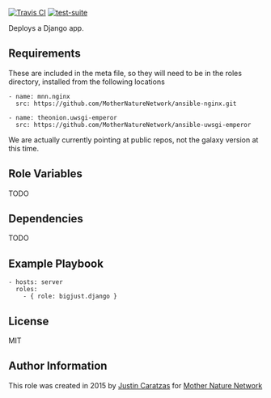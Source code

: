 [![Travis CI](http://img.shields.io/travis/MotherNatureNetwork/ansible-django.svg?style=flat)](http://travis-ci.org/MotherNatureNetwork/ansible-django) [![test-suite](http://img.shields.io/badge/test--suite-ansible--django-blue.svg?style=flat)](https://github.com/MotherNatureNetwork/ansible-role-tests/tree/master/ansible-django/)

Deploys a Django app.

## Requirements

These are included in the meta file, so they will need to be in the roles directory, installed from the following locations

    - name: mnn.nginx
      src: https://github.com/MotherNatureNetwork/ansible-nginx.git

    - name: theonion.uwsgi-emperor
      src: https://github.com/MotherNatureNetwork/ansible-uwsgi-emperor

We are actually currently pointing at public repos, not the galaxy version at this time.

## Role Variables

TODO

## Dependencies

TODO

## Example Playbook

    - hosts: server
      roles:
        - { role: bigjust.django }

## License

MIT

## Author Information

This role was created in 2015 by [Justin Caratzas](https://github.com/bigjust) for [Mother Nature Network](https://github.com/orgs/MotherNatureNetwork)
